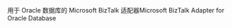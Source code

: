<span data-ttu-id="91282-101">用于 Oracle 数据库的 Microsoft BizTalk 适配器</span><span class="sxs-lookup"><span data-stu-id="91282-101">Microsoft BizTalk Adapter for Oracle Database</span></span>